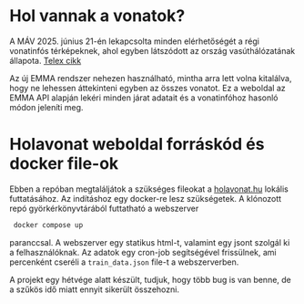 # Hol vannak a vonatok?

A MÁV 2025. június 21-én lekapcsolta minden elérhetőségét a régi vonatinfós térképeknek, ahol egyben látszódott az ország vasúthálózatának állapota. [Telex cikk](https://telex.hu/belfold/2025/06/21/vonatinfo-mav-megszunes-emma)

Az új EMMA rendszer nehezen használható, mintha arra lett volna kitalálva, hogy ne lehessen áttekinteni egyben az összes vonatot. Ez a weboldal az EMMA API alapján lekéri minden járat adatait és a vonatinfóhoz hasonló módon jeleníti meg.

# Holavonat weboldal forráskód és docker file-ok

Ebben a repóban megtaláljátok a szükséges fileokat a [holavonat.hu](https://holavonat.hu) lokális futtatásához. Az indításhoz egy docker-re lesz szükségetek. A klónozott repó györkérkönyvtárából futtatható a webszerver

```bash
 docker compose up 
 ```

paranccsal. A webszerver egy statikus html-t, valamint egy jsont szolgál ki a felhasználóknak. Az adatok egy cron-job segítségével frissülnek, ami percenként cseréli a ``train_data.json`` file-t a webszerverben.

A projekt egy hétvége alatt készült, tudjuk, hogy több bug is van benne, de a szűkös idő miatt ennyit sikerült összehozni.
